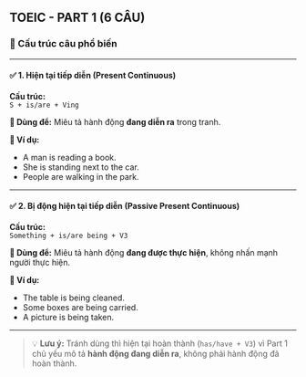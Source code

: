 ## TOEIC - PART 1 (6 CÂU)

### 📌 Cấu trúc câu phổ biến

---

#### ✅ 1. Hiện tại tiếp diễn (Present Continuous)

**Cấu trúc:**  
`S + is/are + Ving`

**📘 Dùng để:** Miêu tả hành động **đang diễn ra** trong tranh.

**📝 Ví dụ:**
- A man is reading a book.
- She is standing next to the car.
- People are walking in the park.

---

#### ✅ 2. Bị động hiện tại tiếp diễn (Passive Present Continuous)

**Cấu trúc:**  
`Something + is/are being + V3`

**📘 Dùng để:** Miêu tả hành động **đang được thực hiện**, không nhấn mạnh người thực hiện.

**📝 Ví dụ:**
- The table is being cleaned.
- Some boxes are being carried.
- A picture is being taken.

---

> 💡 **Lưu ý:** Tránh dùng thì hiện tại hoàn thành (`has/have + V3`) vì Part 1 chủ yếu mô tả **hành động đang diễn ra**, không phải hành động đã hoàn thành.
